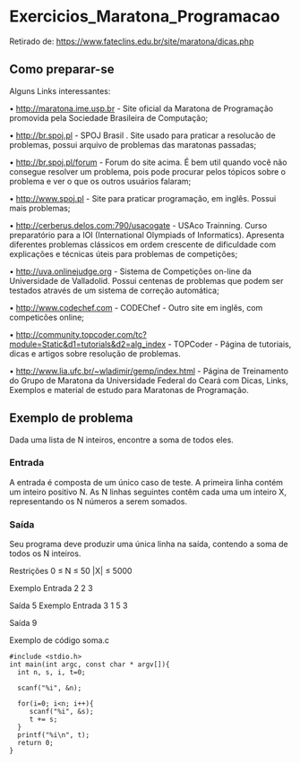 # Exercicios_Maratona_Programacao

Retirado de: https://www.fateclins.edu.br/site/maratona/dicas.php
## Como preparar-se

Alguns Links interessantes:

• http://maratona.ime.usp.br - Site oficial da Maratona de Programação promovida pela Sociedade Brasileira de Computação;


• http://br.spoj.pl - SPOJ Brasil . Site usado para praticar a resolucão de problemas, possui arquivo de problemas das maratonas passadas;


• http://br.spoj.pl/forum - Forum do site acima. É bem util quando você não consegue resolver um problema, pois pode procurar pelos tópicos sobre o problema e ver o que os outros usuários falaram;

• http://www.spoj.pl - Site para praticar programação, em inglês. Possui mais problemas;


• http://cerberus.delos.com:790/usacogate - USAco Trainning. Curso preparatório para a IOI (International Olympiads of Informatics). Apresenta diferentes problemas clássicos em ordem crescente de dificuldade com explicações e técnicas úteis para problemas de competições;


• http://uva.onlinejudge.org - Sistema de Competições on-line da Universidade de Valladolid. Possui centenas de problemas que podem ser testados através de um sistema de correção automática;


• http://www.codechef.com - CODEChef - Outro site em inglês, com competicões online;


• http://community.topcoder.com/tc?module=Static&d1=tutorials&d2=alg_index - TOPCoder - Página de tutoriais, dicas e artigos sobre resolução de problemas.

• http://www.lia.ufc.br/~wladimir/gemp/index.html - Página de Treinamento do Grupo de Maratona da Universidade Federal do Ceará com Dicas, Links, Exemplos e material de estudo para Maratonas de Programação. 

## Exemplo de problema

Dada uma lista de N inteiros, encontre a soma de todos eles.


### Entrada
A entrada é composta de um único caso de teste. A primeira linha contém um inteiro positivo N. As N linhas seguintes contêm cada uma um inteiro X, representando os N números a serem somados.


### Saída
Seu programa deve produzir uma única linha na saída, contendo a soma de todos os N inteiros.


Restrições
0 ≤ N ≤ 50
|X| ≤ 5000



Exemplo Entrada
2
2
3


Saída
5	Exemplo Entrada
3
1
5
3


Saída
9


Exemplo de código soma.c
```
#include <stdio.h>
int main(int argc, const char * argv[]){
  int n, s, i, t=0;

  scanf("%i", &n);

  for(i=0; i<n; i++){
     scanf("%i", &s);
     t += s;
  }
  printf("%i\n", t);
  return 0;
}
```